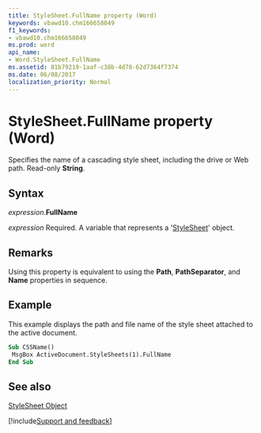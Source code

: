 ```yaml
---
title: StyleSheet.FullName property (Word)
keywords: vbawd10.chm166658049
f1_keywords:
- vbawd10.chm166658049
ms.prod: word
api_name:
- Word.StyleSheet.FullName
ms.assetid: 81b79219-1aaf-c38b-4d78-62d7364f7374
ms.date: 06/08/2017
localization_priority: Normal
---
```



# StyleSheet.FullName property (Word)

Specifies the name of a cascading style sheet, including the drive or Web path. Read-only  **String**.


## Syntax

_expression_.**FullName**

_expression_ Required. A variable that represents a '[StyleSheet](Word.StyleSheet.md)' object.


## Remarks

Using this property is equivalent to using the  **Path**, **PathSeparator**, and **Name** properties in sequence.


## Example

This example displays the path and file name of the style sheet attached to the active document.


```vb
Sub CSSName() 
 MsgBox ActiveDocument.StyleSheets(1).FullName 
End Sub
```


## See also


[StyleSheet Object](Word.StyleSheet.md)

[!include[Support and feedback](~/includes/feedback-boilerplate.md)]
